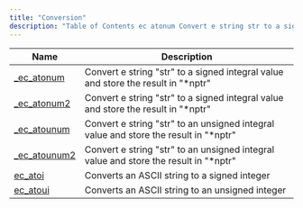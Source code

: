 ```yaml
---
title: "Conversion"
description: "Table of Contents ec atonum Convert e string str to a signed integral value and store the result in nptr ec atonum 2 Convert e string str to a signed integral value and store the result in nptr ec atounum Convert e string str to an unsigned integral value and..."
---
```



| Name                                                                                    | Description                                                                          |
|-----------------------------------------------------------------------------------------|--------------------------------------------------------------------------------------|
| [_ec_atonum](/momentum/3/3-api/apis-ec-atonum)     | Convert e string "str" to a signed integral value and store the result in "*nptr"    |
| [_ec_atonum2](/momentum/3/3-api/apis-ec-atonum-2)   | Convert e string "str" to a signed integral value and store the result in "*nptr"    |
| [_ec_atounum](/momentum/3/3-api/apis-ec-atounum)   | Convert e string "str" to an unsigned integral value and store the result in "*nptr" |
| [_ec_atounum2](/momentum/3/3-api/apis-ec-atounum-2) | Convert e string "str" to an unsigned integral value and store the result in "*nptr" |
| [ec_atoi](/momentum/3/3-api/apis-ec-atoi)           | Converts an ASCII string to a signed integer                                         |
| [ec_atoui](/momentum/3/3-api/apis-ec-atoui)         | Converts an ASCII string to an unsigned integer                                      |

